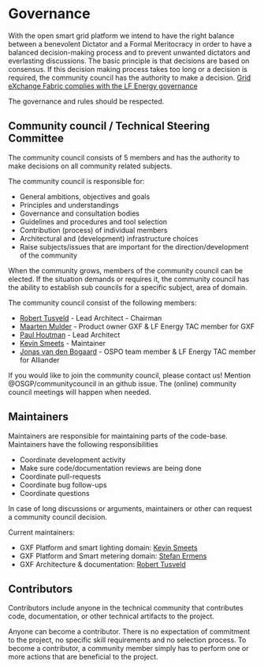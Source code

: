 <!--
SPDX-FileCopyrightText: Contributors to the Documentation project

SPDX-License-Identifier: Apache-2.0
-->

# Governance

With the open smart grid platform we intend to have the right balance between a benevolent Dictator and a Formal Meritocracy in order to have a balanced decision-making process and to prevent unwanted dictators and everlasting discussions. The basic principle is that decisions are based on consensus. If this decision making process takes too long or a decision is required, the community council has the authority to make a decision. [Grid eXchange Fabric complies with the LF Energy governance](https://www.lfenergy.org/governance/)

The governance and rules should be respected.

## Community council / Technical Steering Committee

The community council consists of 5 members and has the authority to make decisions on all community related subjects.

The community council is responsible for:

* General ambitions, objectives and goals
* Principles and understandings
* Governance and consultation bodies
* Guidelines and procedures and tool selection
* Contribution \(process\) of individual members
* Architectural and \(development\) infrastructure choices
* Raise subjects/issues that are important for the direction/development of the community

When the community grows, members of the community council can be elected. If the situation demands or requires it, the community council has the ability to establish sub councils for a specific subject, area of domain.

The community council consist of the following members:

* [Robert Tusveld](https://github.com/rtusveld) - Lead Architect - Chairman 
* [Maarten Mulder](mailto:maarten.mulder@alliander.com) - Product owner GXF & LF Energy TAC member for GXF
* [Paul Houtman](https://github.com/phoutman) - Lead Architect
* [Kevin Smeets](https://github.com/kevinsmeets) - Maintainer 
* [Jonas van den Bogaard](https://github.com/Jonasvdbo) - OSPO team member & LF Energy TAC member for Alliander

If you would like to join the community council, please contact us! Mention @OSGP/communitycouncil in an github issue. The \(online\) community council meetings will happen when needed.

## Maintainers

Maintainers are responsible for maintaining parts of the code-base. Maintainers have the following responsibilities

* Coordinate development activity
* Make sure code/documentation reviews are being done
* Coordinate pull-requests
* Coordinate bug follow-ups
* Coordinate questions

In case of long discussions or arguments, maintainers or other can request a community council decision.

Current maintainers:

* GXF Platform and smart lighting domain: [Kevin Smeets](https://github.com/kevinsmeets)
* GXF Platform and Smart metering domain: [Stefan Ermens](https://github.com/stefanermens)
* GXF Architecture & documentation: [Robert Tusveld](https://github.com/rtusveld)

## Contributors

Contributors include anyone in the technical community that contributes code, documentation, or other technical artifacts to the project.

Anyone can become a contributor. There is no expectation of commitment to the project, no specific skill requirements and no selection process. To become a contributor, a community member simply has to perform one or more actions that are beneficial to the project.

